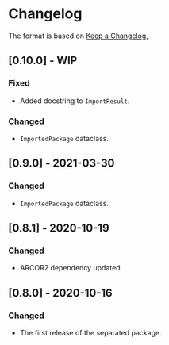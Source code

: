 # Changelog

The format is based on [Keep a Changelog](https://keepachangelog.com/en/1.0.0/),


## [0.10.0] - WIP

### Fixed

- Added docstring to `ImportResult`.

### Changed
- `ImportedPackage` dataclass.

## [0.9.0] - 2021-03-30

### Changed
- `ImportedPackage` dataclass.

## [0.8.1] - 2020-10-19

### Changed
- ARCOR2 dependency updated

## [0.8.0] - 2020-10-16
### Changed
- The first release of the separated package.